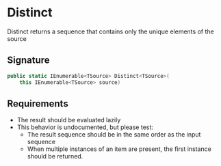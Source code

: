 # Distinct

Distinct returns a sequence that contains only the unique elements of the source

## Signature

```csharp
public static IEnumerable<TSource> Distinct<TSource>(
    this IEnumerable<TSource> source)
```

## Requirements

* The result should be evaluated lazily
* This behavior is undocumented, but please test:
  * The result sequence should be in the same order as the input sequence
  * When multiple instances of an item are present, the first instance should be returned.